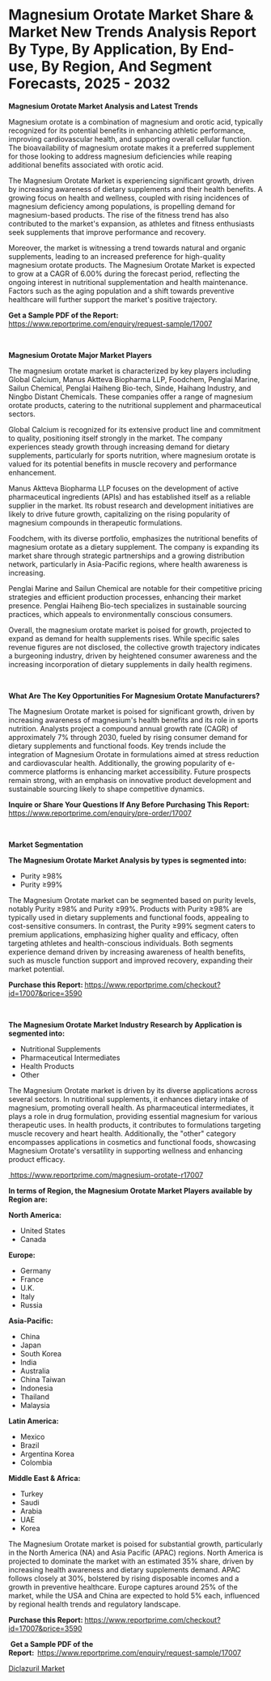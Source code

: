<p><h1>Magnesium Orotate Market Share & Market New Trends Analysis Report By Type, By Application, By End-use, By Region, And Segment Forecasts, 2025 - 2032</h1></p><p><strong>Magnesium Orotate Market Analysis and Latest Trends</strong></p>
<p><p>Magnesium orotate is a combination of magnesium and orotic acid, typically recognized for its potential benefits in enhancing athletic performance, improving cardiovascular health, and supporting overall cellular function. The bioavailability of magnesium orotate makes it a preferred supplement for those looking to address magnesium deficiencies while reaping additional benefits associated with orotic acid.</p><p>The Magnesium Orotate Market is experiencing significant growth, driven by increasing awareness of dietary supplements and their health benefits. A growing focus on health and wellness, coupled with rising incidences of magnesium deficiency among populations, is propelling demand for magnesium-based products. The rise of the fitness trend has also contributed to the market's expansion, as athletes and fitness enthusiasts seek supplements that improve performance and recovery.</p><p>Moreover, the market is witnessing a trend towards natural and organic supplements, leading to an increased preference for high-quality magnesium orotate products. The Magnesium Orotate Market is expected to grow at a CAGR of 6.00% during the forecast period, reflecting the ongoing interest in nutritional supplementation and health maintenance. Factors such as the aging population and a shift towards preventive healthcare will further support the market's positive trajectory.</p></p>
<p><strong>Get a Sample PDF of the Report:&nbsp;</strong> <a href="https://www.reportprime.com/enquiry/request-sample/17007?utm_campaign=2186&utm_medium=2&utm_source=Github&utm_content=ia&utm_term=18032025&utm_id=magnesium-orotate">https://www.reportprime.com/enquiry/request-sample/17007</a></p>
<p>&nbsp;</p>
<p><strong>Magnesium Orotate Major Market Players</strong></p>
<p><p>The magnesium orotate market is characterized by key players including Global Calcium, Manus Aktteva Biopharma LLP, Foodchem, Penglai Marine, Sailun Chemical, Penglai Haiheng Bio-tech, Sinde, Haihang Industry, and Ningbo Distant Chemicals. These companies offer a range of magnesium orotate products, catering to the nutritional supplement and pharmaceutical sectors.</p><p>Global Calcium is recognized for its extensive product line and commitment to quality, positioning itself strongly in the market. The company experiences steady growth through increasing demand for dietary supplements, particularly for sports nutrition, where magnesium orotate is valued for its potential benefits in muscle recovery and performance enhancement.</p><p>Manus Aktteva Biopharma LLP focuses on the development of active pharmaceutical ingredients (APIs) and has established itself as a reliable supplier in the market. Its robust research and development initiatives are likely to drive future growth, capitalizing on the rising popularity of magnesium compounds in therapeutic formulations.</p><p>Foodchem, with its diverse portfolio, emphasizes the nutritional benefits of magnesium orotate as a dietary supplement. The company is expanding its market share through strategic partnerships and a growing distribution network, particularly in Asia-Pacific regions, where health awareness is increasing.</p><p>Penglai Marine and Sailun Chemical are notable for their competitive pricing strategies and efficient production processes, enhancing their market presence. Penglai Haiheng Bio-tech specializes in sustainable sourcing practices, which appeals to environmentally conscious consumers.</p><p>Overall, the magnesium orotate market is poised for growth, projected to expand as demand for health supplements rises. While specific sales revenue figures are not disclosed, the collective growth trajectory indicates a burgeoning industry, driven by heightened consumer awareness and the increasing incorporation of dietary supplements in daily health regimens.</p></p>
<p>&nbsp;</p>
<p><strong>What Are The Key Opportunities For Magnesium Orotate Manufacturers?</strong></p>
<p><p>The Magnesium Orotate market is poised for significant growth, driven by increasing awareness of magnesium's health benefits and its role in sports nutrition. Analysts project a compound annual growth rate (CAGR) of approximately 7% through 2030, fueled by rising consumer demand for dietary supplements and functional foods. Key trends include the integration of Magnesium Orotate in formulations aimed at stress reduction and cardiovascular health. Additionally, the growing popularity of e-commerce platforms is enhancing market accessibility. Future prospects remain strong, with an emphasis on innovative product development and sustainable sourcing likely to shape competitive dynamics.</p></p>
<p><strong>Inquire or Share Your Questions If Any Before Purchasing This Report:</strong> <a href="https://www.reportprime.com/enquiry/pre-order/17007?utm_campaign=2186&utm_medium=2&utm_source=Github&utm_content=ia&utm_term=18032025&utm_id=magnesium-orotate">https://www.reportprime.com/enquiry/pre-order/17007</a></p>
<p>&nbsp;</p>
<p><strong>Market Segmentation</strong></p>
<p><strong>The Magnesium Orotate Market Analysis by types is segmented into:</strong></p>
<p><ul><li>Purity ≥98%</li><li>Purity ≥99%</li></ul></p>
<p><p>The Magnesium Orotate market can be segmented based on purity levels, notably Purity ≥98% and Purity ≥99%. Products with Purity ≥98% are typically used in dietary supplements and functional foods, appealing to cost-sensitive consumers. In contrast, the Purity ≥99% segment caters to premium applications, emphasizing higher quality and efficacy, often targeting athletes and health-conscious individuals. Both segments experience demand driven by increasing awareness of health benefits, such as muscle function support and improved recovery, expanding their market potential.</p></p>
<p><strong>Purchase this Report:&nbsp;</strong><a href="https://www.reportprime.com/checkout?id=17007&price=3590&utm_campaign=2186&utm_medium=2&utm_source=Github&utm_content=ia&utm_term=18032025&utm_id=magnesium-orotate">https://www.reportprime.com/checkout?id=17007&price=3590</a></p>
<p>&nbsp;</p>
<p><strong>The Magnesium Orotate Market Industry Research by Application is segmented into:</strong></p>
<p><ul><li>Nutritional Supplements</li><li>Pharmaceutical Intermediates</li><li>Health Products</li><li>Other</li></ul></p>
<p><p>The Magnesium Orotate market is driven by its diverse applications across several sectors. In nutritional supplements, it enhances dietary intake of magnesium, promoting overall health. As pharmaceutical intermediates, it plays a role in drug formulation, providing essential magnesium for various therapeutic uses. In health products, it contributes to formulations targeting muscle recovery and heart health. Additionally, the "other" category encompasses applications in cosmetics and functional foods, showcasing Magnesium Orotate's versatility in supporting wellness and enhancing product efficacy.</p></p>
<p><a href="https://www.reportprime.com/magnesium-orotate-r17007?utm_campaign=2186&utm_medium=2&utm_source=Github&utm_content=ia&utm_term=18032025&utm_id=magnesium-orotate">&nbsp;https://www.reportprime.com/magnesium-orotate-r17007</a></p>
<p><strong>In terms of Region, the Magnesium Orotate Market Players available by Region are:</strong></p>
<p>
    <p> <strong> North America: </strong>
        <ul>
            <li>United States</li>
            <li>Canada</li>
        </ul>
        </p> 
    <p> <strong> Europe: </strong>
        <ul>
            <li>Germany</li>
            <li>France</li>
            <li>U.K.</li>
            <li>Italy</li>
            <li>Russia</li>
        </ul>
        </p> 
    <p> <strong> Asia-Pacific: </strong>
        <ul>
            <li>China</li>
            <li>Japan</li>
            <li>South Korea</li>
            <li>India</li>
            <li>Australia</li>
            <li>China Taiwan</li>
            <li>Indonesia</li>
            <li>Thailand</li>
            <li>Malaysia</li>
        </ul>
        </p> 
    <p> <strong> Latin America: </strong>
        <ul>
            <li>Mexico</li>
            <li>Brazil</li>
            <li>Argentina Korea</li>
            <li>Colombia</li>
        </ul>
        </p> 
    <p> <strong> Middle East & Africa: </strong>
        <ul>
            <li>Turkey</li>
            <li>Saudi</li>
            <li>Arabia</li>
            <li>UAE</li>
            <li>Korea</li>
        </ul>
    </p>
    </p>
<p><p>The Magnesium Orotate market is poised for substantial growth, particularly in the North America (NA) and Asia Pacific (APAC) regions. North America is projected to dominate the market with an estimated 35% share, driven by increasing health awareness and dietary supplements demand. APAC follows closely at 30%, bolstered by rising disposable incomes and a growth in preventive healthcare. Europe captures around 25% of the market, while the USA and China are expected to hold 5% each, influenced by regional health trends and regulatory landscape.</p></p>
<p><strong>Purchase this Report: </strong><a href="https://www.reportprime.com/checkout?id=17007&price=3590&utm_campaign=2186&utm_medium=2&utm_source=Github&utm_content=ia&utm_term=18032025&utm_id=magnesium-orotate">https://www.reportprime.com/checkout?id=17007&price=3590</a></p>
<p>&nbsp;<strong>Get a Sample PDF of the Report:&nbsp;&nbsp;</strong><a href="https://www.reportprime.com/enquiry/request-sample/17007?utm_campaign=2186&utm_medium=2&utm_source=Github&utm_content=ia&utm_term=18032025&utm_id=magnesium-orotate">https://www.reportprime.com/enquiry/request-sample/17007</a></p>
<p><strong></strong></p>
<p><p><a href="https://github.com/nathandecarvalho/Market-Research-Report-List-6/blob/main/diclazuril-market.md?utm_campaign=2186&utm_medium=2&utm_source=Github&utm_content=ia&utm_term=18032025&utm_id=magnesium-orotate">Diclazuril Market</a></p></p>